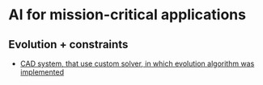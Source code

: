 # AI for mission-critical applications

## Evolution + constraints

* [CAD system, that use custom solver, in which evolution algorithm was implemented](https://en.wikipedia.org/wiki/Evolved_antenna)
